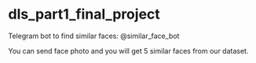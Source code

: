 # dls_part1_final_project

Telegram bot to find similar faces: @similar_face_bot

You can send face photo and you will get 5 similar faces from our dataset.
